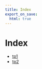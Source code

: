 ```yaml
---
title: Index
export_on_save:
  html: true
---
```


# Index

- [tp1](/tp1/relatorio.html)
- [tp2](/tp2/relatorio.html)
